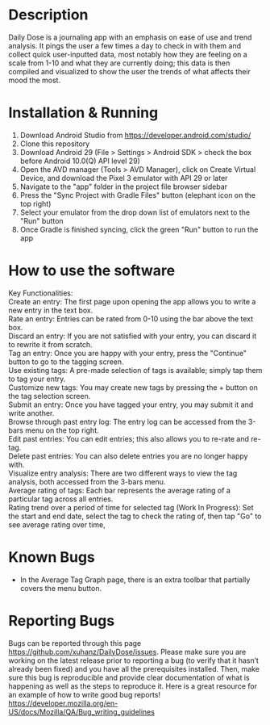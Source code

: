 # Description
Daily Dose is a journaling app with an emphasis on ease of use and trend analysis. It pings the user a few times a day to check in with them and collect quick user-inputted data, most notably how they are feeling on a scale from 1-10 and what they are currently doing; this data is then compiled and visualized to show the user the trends of what affects their mood the most.

# Installation & Running
1. Download Android Studio from https://developer.android.com/studio/<br>
2. Clone this repository<br>
3. Download Android 29 (File > Settings > Android SDK > check the box before Android 10.0(Q) API level 29)
4. Open the AVD manager (Tools > AVD Manager), click on Create Virtual Device, and download the Pixel 3 emulator with API 29 or later<br>
5. Navigate to the "app" folder in the project file browser sidebar<br>
6. Press the "Sync Project with Gradle Files" button (elephant icon on the top right)
7. Select your emulator from the drop down list of emulators next to the "Run" button
8. Once Gradle is finished syncing, click the green "Run" button to run the app

# How to use the software
Key Functionalities:<br>
Create an entry: The first page upon opening the app allows you to write a new entry in the text box.<br>
Rate an entry: Entries can be rated from 0-10 using the bar above the text box.<br>
Discard an entry: If you are not satisfied with your entry, you can discard it to rewrite it from scratch.<br>
Tag an entry: Once you are happy with your entry, press the "Continue" button to go to the tagging screen.<br>
Use existing tags: A pre-made selection of tags is available; simply tap them to tag your entry.<br>
Customize new tags: You may create new tags by pressing the + button on the tag selection screen.<br>
Submit an entry: Once you have tagged your entry, you may submit it and write another.<br>
Browse through past entry log: The entry log can be accessed from the 3-bars menu on the top right.<br>
Edit past entries: You can edit entries; this also allows you to re-rate and re-tag.<br>
Delete past entries: You can also delete entries you are no longer happy with.<br>
Visualize entry analysis: There are two different ways to view the tag analysis, both accessed from the 3-bars menu.<br>
Average rating of tags: Each bar represents the average rating of a particular tag across all entries.<br>
Rating trend over a period of time for selected tag (Work In Progress): Set the start and end date, select the tag to check the rating of, then tap "Go" to see average rating over time,<br>

# Known Bugs
- In the Average Tag Graph page, there is an extra toolbar that partially covers the menu button. <br>

# Reporting Bugs
Bugs can be reported through this page https://github.com/xuhanz/DailyDose/issues. Please make sure you are working on the latest release prior to reporting a bug (to verify that it hasn’t already been fixed) and you have all the prerequisites installed. Then, make sure this bug is reproducible and provide clear documentation of what is happening as well as the steps to reproduce it. Here is a great resource for an example of how to write good bug reports! https://developer.mozilla.org/en-US/docs/Mozilla/QA/Bug_writing_guidelines 
